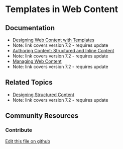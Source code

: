 # Templates in Web Content

## Documentation

* [Designing Web Content with Templates](https://portal.liferay.dev/docs/7-2/user/-/knowledge_base/u/designing-web-content-with-templates)
* Note: link covers version 7.2 - requires update
* [Authoring Content: Structured and Inline Content](https://portal.liferay.dev/docs/7-2/user/-/knowledge_base/u/authoring-content-structured-and-inline-content)
* Note: link covers version 7.2 - requires update
* [Managing Web Content](https://portal.liferay.dev/docs/7-2/user/-/knowledge_base/u/managing-web-content)
* Note: link covers version 7.2 - requires update

## Related Topics

* [Designing Structured Content](https://portal.liferay.dev/docs/7-2/user/-/knowledge_base/u/designing-uniform-content)
* Note: link covers version 7.2 - requires update

## Community Resources


### Contribute

[Edit this file on github](https://github.com/olafk/controlpanel-documentation-docs/blob/master/md/73en/com_liferay_journal_web_portlet_JournalPortlet/view_ddm_templates.jsp.md)

